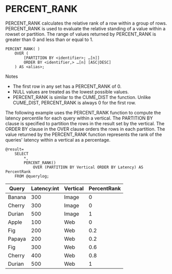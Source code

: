# PERCENT\_RANK

PERCENT\_RANK calculates the relative rank of a row within a group of rows. PERCENT\_RANK is used to evaluate the relative standing of a value within a rowset or partition. The range of values returned by PERCENT\_RANK is greater than 0 and less than or equal to 1. 


```
PERCENT_RANK( )
    OVER (
        [PARTITION BY <identifier>; …[n]]
        ORDER BY <identifier,> …[n] [ASC|DESC]
    ) AS <alias>;
```

Notes

* The first row in any set has a PERCENT\_RANK of 0.
* NULL values are treated as the lowest possible values.
* PERCENT\_RANK is similar to the CUME\_DIST the function. Unlike CUME\_DIST, PERCENT\_RANK is always 0 for the first row.

The following example uses the PERCENT\_RANK function to compute the latency percentile for each query within a vertical. The PARTITION BY clause is specified to partition the rows in the result set by the vertical. The ORDER BY clause in the OVER clause orders the rows in each partition. The value returned by the PERCENT\_RANK function represents the rank of the queries' latency within a vertical as a percentage.

```
@result=
    SELECT
        *,
        PERCENT_RANK() 
            OVER (PARTITION BY Vertical ORDER BY Latency) AS PercentRank
    FROM @querylog;
```



| **Query** | **Latency:int** | **Vertical** | **PercentRank** |
| --- | --- | --- | --- |
| Banana | 300 | Image | 0 |
| Cherry | 300 | Image | 0 |
| Durian | 500 | Image | 1 |
| Apple | 100 | Web | 0 |
| Fig | 200 | Web | 0.2 |
| Papaya | 200 | Web | 0.2 |
| Fig | 300 | Web | 0.6 |
| Cherry | 400 | Web | 0.8 |
| Durian | 500 | Web | 1 |



